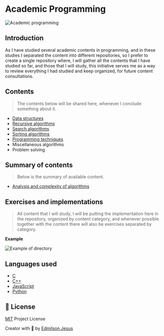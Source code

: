 # Academic Programming

![Academic programming](https://tlgur.com/d/g05EPD94)

## Introduction

As I have studied several academic contents in programming, and in these studies I separated the content into different repositories, so I prefer to create a single repository where, I will gather all the contents that I have studied so far, and those that I will study, this initiative serves me as a way to review everything I had studied and keep organized, for future content consultations.

## Contents

> The contents below will be shared here, whenever I conclude something about it.

* [Data structures
](https://en.m.wikipedia.org/wiki/Data_structure#:~:text=In%20computer%20science%2C%20a%20data,be%20applied%20to%20the%20data.)
* [Recursive algorithms](https://en.m.wikipedia.org/wiki/Recursion_(computer_science))
* [Search algorithms](https://en.m.wikipedia.org/wiki/Search_algorithm)
* [Sorting algorithms](https://en.m.wikipedia.org/wiki/Sorting_algorithm)
* [Programming techniques](https://en.m.wikibooks.org/wiki/A-level_Computing_2009/AQA/Problem_Solving,_Programming,_Operating_Systems,_Databases_and_Networking/Programming_Concepts/Programming_paradigms#:~:text=Structured%20programming%20techniques%20involve%20giving,%2C%20loop%2C%20do%2C%20until.)
* Miscellaneous algorithms
* Problem solving

## Summary of contents

> Below is the summary of available content.

* [Analysis and complexity of algorithms](https://github.com/edmilson-dk/academic-programming/blob/main/analysis-and-complexity-of-algorithms)

## Exercises and implementations

> All content that I will study, I will be putting the implementation here in the repository, organized by content category, and whenever possible together with the content there will also be exercises separated by category.

__Example__

![Example of directory](https://tlgur.com/d/GOODnpKG)

## Languages used

* [C](https://en.wikipedia.org/wiki/C_(programming_language))
* [C++](https://en.m.wikipedia.org/wiki/C%2B%2B)
* [JavaScript](https://www.w3schools.com/whatis/whatis_js.asp)
* [Python](https://www.python.org/doc/essays/blurb/)

<a id="license"></a>
## 🤝 License

[MIT](https://github.com/edmilson-dk/academic-programming/blob/main/LICENSE) Project License

Creator with 💙 by [Edmilson Jesus](https://www.linkedin.com/in/edmilson-jesus-4128711b5)